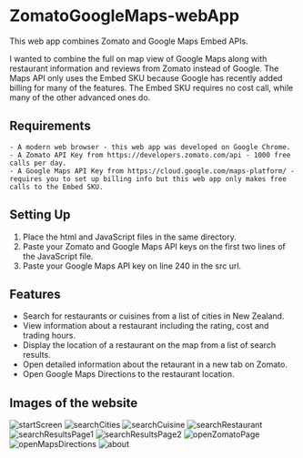 # ZomatoGoogleMaps-webApp
This web app combines Zomato and Google Maps Embed APIs.

I wanted to combine the full on map view of Google Maps along with restaurant information and reviews from Zomato instead of Google.
The Maps API only uses the Embed SKU because Google has recently added billing for many of the features. The Embed SKU requires no cost call, while many of the other advanced ones do.

## Requirements
```
- A modern web browser - this web app was developed on Google Chrome.
- A Zomato API Key from https://developers.zomato.com/api - 1000 free calls per day.
- A Google Maps API Key from https://cloud.google.com/maps-platform/ - requires you to set up billing info but this web app only makes free calls to the Embed SKU.
```
## Setting Up
1. Place the html and JavaScript files in the same directory.
2. Paste your Zomato and Google Maps API keys on the first two lines of the JavaScript file.
3. Paste your Google Maps API key on line 240 in the src url.

## Features
* Search for restaurants or cuisines from a list of cities in New Zealand. <br/>
* View information about a restaurant including the rating, cost and trading hours. <br/>
* Display the location of a restaurant on the map from a list of search results. <br/>
* Open detailed information about the retaurant in a new tab on Zomato. <br/>
* Open Google Maps Directions to the restaurant location. <br/>

## Images of the website
![startScreen](https://user-images.githubusercontent.com/45221821/63070834-e58d5d00-bf70-11e9-9b9b-07e09af7b98c.PNG)
![searchCities](https://user-images.githubusercontent.com/45221821/63070860-fc33b400-bf70-11e9-8526-9b7146d6565d.PNG)
![searchCuisine](https://user-images.githubusercontent.com/45221821/63070867-0ce42a00-bf71-11e9-8181-3ace088f7e18.PNG)
![searchRestaurant](https://user-images.githubusercontent.com/45221821/63070869-0f468400-bf71-11e9-8553-14a2eecf180a.PNG)
![searchResultsPage1](https://user-images.githubusercontent.com/45221821/63070874-1372a180-bf71-11e9-8832-2bae5f6ba838.PNG)
![searchResultsPage2](https://user-images.githubusercontent.com/45221821/63070877-15d4fb80-bf71-11e9-97ea-17d89cd35458.PNG)
![openZomatoPage](https://user-images.githubusercontent.com/45221821/63070887-1ec5cd00-bf71-11e9-92dc-1866728e9190.PNG)
![openMapsDirections](https://user-images.githubusercontent.com/45221821/63070889-208f9080-bf71-11e9-82e5-1074c0459402.PNG)
![about](https://user-images.githubusercontent.com/45221821/63070894-22595400-bf71-11e9-8f30-43daaacfa7e2.PNG)
